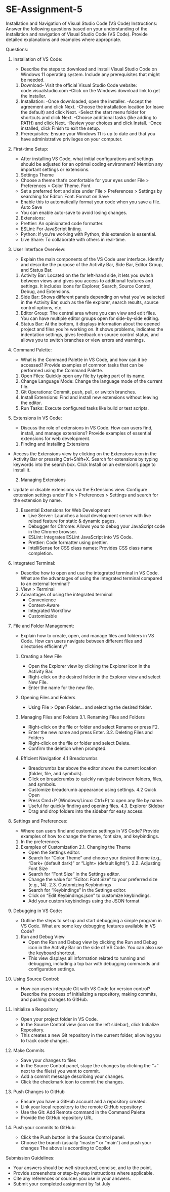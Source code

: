 
# SE-Assignment-5
Installation and Navigation of Visual Studio Code (VS Code)
 Instructions:
Answer the following questions based on your understanding of the installation and navigation of Visual Studio Code (VS Code). Provide detailed explanations and examples where appropriate.

 Questions:

1. Installation of VS Code:
   - Describe the steps to download and install Visual Studio Code on Windows 11 operating system. Include any prerequisites that might be needed.

   1. Download- Visit the official Visual Studio Code website: code.visualstudio.com
        -Click on the Windows download link to get the installer.
   2. Installation:
        -Once downloaded, open the installer.
        -Accept the agreement and click Next.
        -Choose the installation location (or leave the default) and click Next.
        -Select the start menu folder for shortcuts and click Next.
        -Choose additional tasks (like adding to PATH) and click Next.
        -Review your choices and click Install.
        -Once installed, click Finish to exit the setup.
   3. Prerequisites: Ensure your Windows 11 is up to date and that you have administrative privileges on your computer.

2. First-time Setup:
   - After installing VS Code, what initial configurations and settings should be adjusted for an optimal coding environment? Mention any important settings or extensions.

   1. Settings
       Theme
   - Choose a theme that’s comfortable for your eyes under File > Preferences > Color Theme.
       Font
   - Set a preferred font and size under File > Preferences > Settings by searching for Editor: Font.
       Format on Save
   - Enable this to automatically format your code when you save a file.
       Auto Save
    - You can enable auto-save to avoid losing changes.
   2. Extensions:
   - Prettier: An opinionated code formatter.
   - ESLint: For JavaScript linting.
   - Python: If you’re working with Python, this extension is essential.
   - Live Share: To collaborate with others in real-time.

3. User Interface Overview:
   - Explain the main components of the VS Code user interface. Identify and describe the purpose of the Activity Bar, Side Bar, Editor Group, and Status Bar.

   1. Activity Bar: Located on the far left-hand side, it lets you switch between views and gives you access to additional features and settings. It includes icons for Explorer, Search, Source Control, Debug, and Extensions.
   2. Side Bar: Shows different panels depending on what you’ve selected in the Activity Bar, such as the file explorer, search results, source control options, etc.
   3. Editor Group: The central area where you can view and edit files. You can have multiple editor groups open for side-by-side editing.
   4. Status Bar: At the bottom, it displays information about the opened project and files you’re working on. It shows problems, indicates the indentation settings, gives feedback on source control status, and allows you to switch branches or view errors and warnings.

4. Command Palette:
   - What is the Command Palette in VS Code, and how can it be accessed? Provide examples of common tasks that can be performed using the Command Palette.

   1. Open Files: Quickly open any file by typing part of its name.
   2. Change Language Mode: Change the language mode of the current file.
   3. Git Operations: Commit, push, pull, or switch branches.
   4. Install Extensions: Find and install new extensions without leaving the editor.
   5. Run Tasks: Execute configured tasks like build or test scripts.

5. Extensions in VS Code:
   - Discuss the role of extensions in VS Code. How can users find, install, and manage extensions? Provide examples of essential extensions for web development.

   1. Finding and Installing Extensions
- Access the Extensions view by clicking on the Extensions icon in the Activity Bar or pressing Ctrl+Shift+X.
Search for extensions by typing keywords into the search box.
Click Install on an extension’s page to install it.

   2. Managing Extensions
- Update or disable extensions via the Extensions view.
Configure extension settings under File > Preferences > Settings and search for the extension by name.

   3.  Essential Extensions for Web Development
        - Live Server: Launches a local development server with live reload feature for static & dynamic pages.
        - Debugger for Chrome: Allows you to debug your JavaScript code in the Chrome browser.
        - ESLint: Integrates ESLint JavaScript into VS Code.
        - Prettier: Code formatter using prettier.
        - IntelliSense for CSS class names: Provides CSS class name completion.

6. Integrated Terminal:
   - Describe how to open and use the integrated terminal in VS Code. What are the advantages of using the integrated terminal compared to an external terminal?

   1. View > Terminal
   2. Advantages of using the integrated terminal
       - Convenience
       - Context-Aware
       - Integrated Workflow
       - Customizable

7. File and Folder Management:
   - Explain how to create, open, and manage files and folders in VS Code. How can users navigate between different files and directories efficiently?

   1. Creating a New File
      - Open the Explorer view by clicking the Explorer icon in the Activity Bar.
      - Right-click on the desired folder in the Explorer view and select New File.
      - Enter the name for the new file.

   2. Opening Files and Folders
      - Using File > Open Folder… and selecting the desired folder.

   3. Managing Files and Folders
   3.1. Renaming Files and Folders
      - Right-click on the file or folder and select Rename or press F2.
      - Enter the new name and press Enter.
   3.2. Deleting Files and Folders
      - Right-click on the file or folder and select Delete.
      - Confirm the deletion when prompted.

   4. Efficient Navigation
   4.1 Breadcrumbs
      - Breadcrumbs bar above the editor shows the current location (folder, file, and symbols).
      - Click on breadcrumbs to quickly navigate between folders, files, and symbols.
      - Customize breadcrumb appearance using settings.
   4.2 Quick Open
      - Press Cmd+P (Windows/Linux: Ctrl+P) to open any file by name.
      - Useful for quickly finding and opening files.
   4.3. Explorer Sidebar
      - Drag and drop folders into the sidebar for easy access.
   
8. Settings and Preferences:
   - Where can users find and customize settings in VS Code? Provide examples of how to change the theme, font size, and keybindings.

   1. In the preferences.
   2. Examples of Customization
   2.1. Changing the Theme
      - Open the Settings editor.
      - Search for “Color Theme” and choose your desired theme (e.g., “Dark+ (default dark)” or “Light+ (default light)”).
   2.2. Adjusting Font Size
      - Search for “Font Size” in the Settings editor.
      - Change the value for “Editor: Font Size” to your preferred size (e.g., 14).
   2.3. Customizing Keybindings
      - Search for “Keybindings” in the Settings editor.
      - Click on “Edit Keybindings.json” to customize keybindings.
      - Add your custom keybindings using the JSON format

9. Debugging in VS Code:
   - Outline the steps to set up and start debugging a simple program in VS Code. What are some key debugging features available in VS Code?
   1. Run and Debug View
      - Open the Run and Debug view by clicking the Run and Debug icon in the Activity Bar on the side of VS Code. You can also use the keyboard shortcut.
      - This view displays all information related to running and debugging, including a top bar with debugging commands and configuration settings.

10. Using Source Control:
    - How can users integrate Git with VS Code for version control? Describe the process of initializing a repository, making commits, and pushing changes to GitHub.

   1. Initialize a Repository
      - Open your project folder in VS Code.
      - In the Source Control view (icon on the left sidebar), click Initialize Repository.
      - This creates a new Git repository in the current folder, allowing you to track code changes.
   3. Make Commits
      - Save your changes to files
      - In the Source Control panel, stage the changes by clicking the “+” next to the file(s) you want to commit.
      - Add a commit message describing your changes.
      - Click the checkmark icon to commit the changes.
   4. Push Changes to GitHub
      - Ensure you have a GitHub account and a repository created.
      - Link your local repository to the remote GitHub repository:
      - Use the Git: Add Remote command in the Command Palette
      - Provide the GitHub repository URL
   5. Push your commits to GitHub:
      - Click the Push button in the Source Control panel.
      - Choose the branch (usually “master” or “main”) and push your changes
      The above is according to Copilot

 Submission Guidelines:
- Your answers should be well-structured, concise, and to the point.
- Provide screenshots or step-by-step instructions where applicable.
- Cite any references or sources you use in your answers.
- Submit your completed assignment by 1st July 

